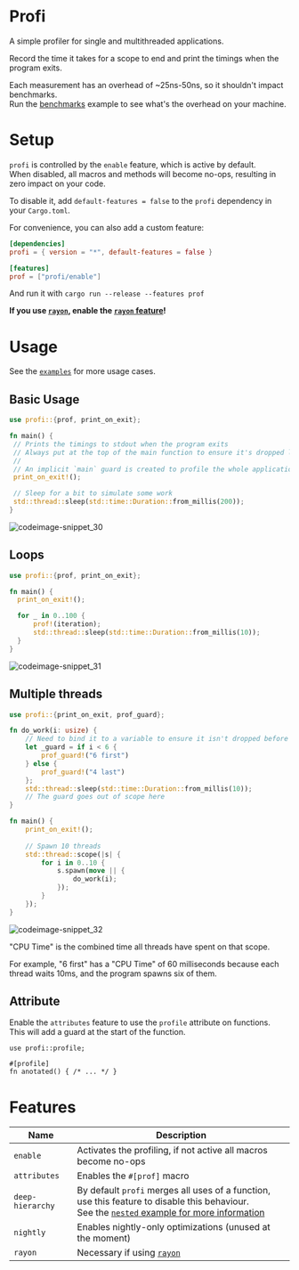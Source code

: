 # Profi

A simple profiler for single and multithreaded applications.

Record the time it takes for a scope to end and print the timings when the program exits.

Each measurement has an overhead of ~25ns-50ns, so it shouldn't impact benchmarks.  
Run the [benchmarks](https://github.com/LyonSyonII/profi/blob/main/profi/examples/benchmark.rs) example to see what's the overhead on your machine.

# Setup

`profi` is controlled by the `enable` feature, which is active by default.  
When disabled, all macros and methods will become no-ops, resulting in zero impact on your code.

To disable it, add `default-features = false` to the `profi` dependency in your `Cargo.toml`.

For convenience, you can also add a custom feature:
```toml
[dependencies]
profi = { version = "*", default-features = false }

[features]
prof = ["profi/enable"]
```

And run it with `cargo run --release --features prof`

**If you use [`rayon`](https://crates.io/crates/rayon), enable the [`rayon` feature](#features)!**

# Usage

See the [`examples`](https://github.com/LyonSyonII/profi/tree/main/profi/examples) for more usage cases.

## Basic Usage
```rust
use profi::{prof, print_on_exit};

fn main() {
 // Prints the timings to stdout when the program exits
 // Always put at the top of the main function to ensure it's dropped last
 //
 // An implicit `main` guard is created to profile the whole application
 print_on_exit!();

 // Sleep for a bit to simulate some work
 std::thread::sleep(std::time::Duration::from_millis(200));
}
```
![codeimage-snippet_30](https://github.com/LyonSyonII/profi/assets/69039201/f6aaf5ad-7ae7-4371-aae5-753df3fdbfcd)

## Loops
```rust
use profi::{prof, print_on_exit};

fn main() {
  print_on_exit!();

  for _ in 0..100 {
      prof!(iteration);
      std::thread::sleep(std::time::Duration::from_millis(10));
  }
}
```
![codeimage-snippet_31](https://github.com/LyonSyonII/profi/assets/69039201/e7ef500d-6a42-42ae-baf9-e87f35029b4c)

## Multiple threads
```rust
use profi::{print_on_exit, prof_guard};

fn do_work(i: usize) {
    // Need to bind it to a variable to ensure it isn't dropped before sleeping
    let _guard = if i < 6 {
        prof_guard!("6 first")
    } else {
        prof_guard!("4 last")
    };
    std::thread::sleep(std::time::Duration::from_millis(10));
    // The guard goes out of scope here
}

fn main() {
    print_on_exit!();
    
    // Spawn 10 threads
    std::thread::scope(|s| {
        for i in 0..10 {
            s.spawn(move || {
                do_work(i);
            });
        }
    });
}
```

![codeimage-snippet_32](https://github.com/LyonSyonII/profi/assets/69039201/b1471e82-25c2-4c56-a9a0-9dd9a2b7d005)

"CPU Time" is the combined time all threads have spent on that scope.  

For example, "6 first" has a "CPU Time" of 60 milliseconds because each thread waits 10ms, and the program spawns six of them.

## Attribute
Enable the `attributes` feature to use the `profile` attribute on functions.  
This will add a guard at the start of the function.

```ignore
use profi::profile;

#[profile]
fn anotated() { /* ... */ }
```

# Features

| Name             | Description                                                                                                                                                                                                     |
| ---------------- | --------------------------------------------------------------------------------------------------------------------------------------------------------------------------------------------------------------- |
| `enable`         | Activates the profiling, if not active all macros become no-ops                                                                                                                                                 |
| `attributes`     | Enables the `#[prof]` macro                                                                                                                                                                                     |
| `deep-hierarchy` | By default `profi` merges all uses of a function, use this feature to disable this behaviour.<br/>See the [`nested` example for more information](https://github.com/LyonSyonII/profi/tree/main/profi/examples) |
| `nightly`        | Enables nightly-only optimizations (unused at the moment)                                                                                                                                                       |
| `rayon`          | Necessary if using [`rayon`](https://crates.io/crates/rayon)                                                                                                                                                    |
